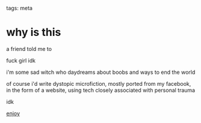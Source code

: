 tags: meta

# why is this

a friend told me to

fuck girl idk

i'm some sad witch who daydreams about boobs and ways to end the world

of course i'd write dystopic microfiction, mostly ported from my facebook, in the form of a website, using tech closely associated with personal trauma

idk

[enjoy](#/)
